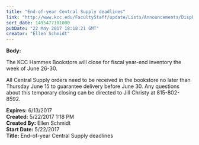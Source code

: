 ```yaml
---
title: "End-of-year Central Supply deadlines"
link: "http://www.kcc.edu/FacultyStaff/update/Lists/Announcements/DispForm.aspx?ID=2441"
sort_date: 1495477101000
pubDate: "22 May 2017 18:18:21 GMT"
creator: "Ellen Schmidt"
---
```


<div><b>Body:</b> <div class="ExternalClassE1B98BC076A54333AB4CFD4DC3ED31DF"><p>​The KCC Hammes Bookstore will close for fiscal year-end inventory the week of June 26-30.</p>
<p>All Central Supply orders need to be received in the bookstore no later than Thursday June 15 to guarantee delivery before June 30. Any questions about this temporary closing can be directed to Jill Christy at 815-802-8592.</p></div></div>
<div><b>Expires:</b> 6/13/2017</div>
<div><b>Created:</b> 5/22/2017 1:18 PM</div>
<div><b>Created By:</b> Ellen Schmidt</div>
<div><b>Start Date:</b> 5/22/2017</div>
<div><b>Title:</b> End-of-year Central Supply deadlines</div>


